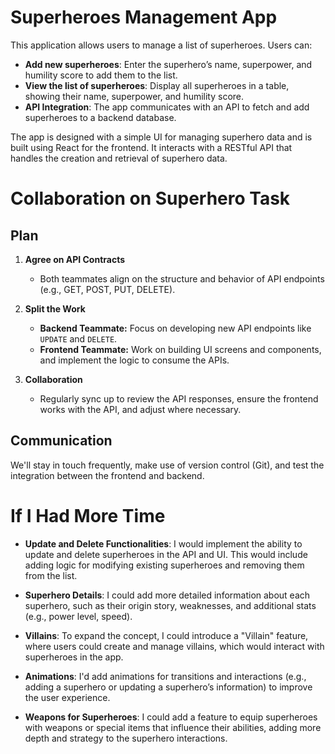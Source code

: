 # Superheroes Management App

This application allows users to manage a list of superheroes. Users can:

- **Add new superheroes**: Enter the superhero’s name, superpower, and humility score to add them to the list.
- **View the list of superheroes**: Display all superheroes in a table, showing their name, superpower, and humility score.
- **API Integration**: The app communicates with an API to fetch and add superheroes to a backend database.

The app is designed with a simple UI for managing superhero data and is built using React for the frontend. It interacts with a RESTful API that handles the creation and retrieval of superhero data.


# Collaboration on Superhero Task

## Plan

1. **Agree on API Contracts**
   - Both teammates align on the structure and behavior of API endpoints (e.g., GET, POST, PUT, DELETE).

2. **Split the Work**
   - **Backend Teammate:** Focus on developing new API endpoints like `UPDATE` and `DELETE`.
   - **Frontend Teammate:** Work on building UI screens and components, and implement the logic to consume the APIs.

3. **Collaboration**
   - Regularly sync up to review the API responses, ensure the frontend works with the API, and adjust where necessary.

## Communication
We'll stay in touch frequently, make use of version control (Git), and test the integration between the frontend and backend. 

# If I Had More Time

- **Update and Delete Functionalities**: I would implement the ability to update and delete superheroes in the API and UI. This would include adding logic for modifying existing superheroes and removing them from the list.

- **Superhero Details**: I could add more detailed information about each superhero, such as their origin story, weaknesses, and additional stats (e.g., power level, speed).

- **Villains**: To expand the concept, I could introduce a "Villain" feature, where users could create and manage villains, which would interact with superheroes in the app.

- **Animations**: I'd add animations for transitions and interactions (e.g., adding a superhero or updating a superhero’s information) to improve the user experience.

- **Weapons for Superheroes**: I could add a feature to equip superheroes with weapons or special items that influence their abilities, adding more depth and strategy to the superhero interactions.

